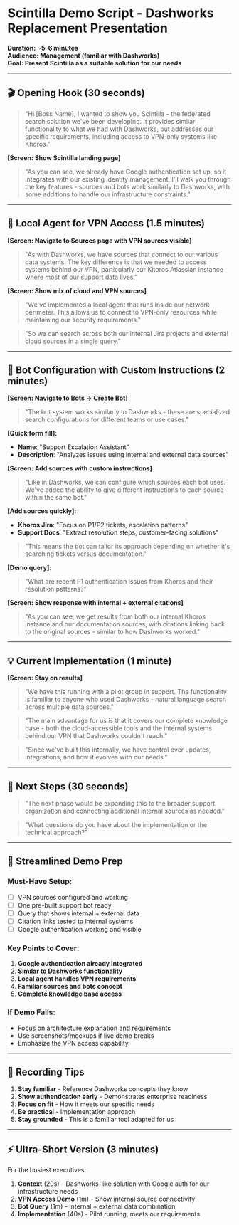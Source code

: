 # Scintilla Demo Script - Dashworks Replacement Presentation

**Duration: ~5-6 minutes**  
**Audience: Management (familiar with Dashworks)**  
**Goal: Present Scintilla as a suitable solution for our needs**

---

## 🎬 **Opening Hook** (30 seconds)

> "Hi [Boss Name], I wanted to show you Scintilla - the federated search solution we've been developing. It provides similar functionality to what we had with Dashworks, but addresses our specific requirements, including access to VPN-only systems like Khoros."

**[Screen: Show Scintilla landing page]**

> "As you can see, we already have Google authentication set up, so it integrates with our existing identity management. I'll walk you through the key features - sources and bots work similarly to Dashworks, with some additions to handle our infrastructure constraints."

---

## 🔐 **Local Agent for VPN Access** (1.5 minutes)

**[Screen: Navigate to Sources page with VPN sources visible]** 

> "As with Dashworks, we have sources that connect to our various data systems. The key difference is that we needed to access systems behind our VPN, particularly our Khoros Atlassian instance where most of our support data lives."

**[Screen: Show mix of cloud and VPN sources]**

> "We've implemented a local agent that runs inside our network perimeter. This allows us to connect to VPN-only resources while maintaining our security requirements."

> "So we can search across both our internal Jira projects and external cloud sources in a single query."

---

## 🤖 **Bot Configuration with Custom Instructions** (2 minutes)

**[Screen: Navigate to Bots → Create Bot]**

> "The bot system works similarly to Dashworks - these are specialized search configurations for different teams or use cases."

**[Quick form fill]:**
- **Name**: "Support Escalation Assistant"
- **Description**: "Analyzes issues using internal and external data sources"

**[Screen: Add sources with custom instructions]**

> "Like in Dashworks, we can configure which sources each bot uses. We've added the ability to give different instructions to each source within the same bot."

**[Add sources quickly]:**
- **Khoros Jira**: "Focus on P1/P2 tickets, escalation patterns"
- **Support Docs**: "Extract resolution steps, customer-facing solutions"

> "This means the bot can tailor its approach depending on whether it's searching tickets versus documentation."

**[Demo query]:**
> "What are recent P1 authentication issues from Khoros and their resolution patterns?"

**[Screen: Show response with internal + external citations]**

> "As you can see, we get results from both our internal Khoros instance and our documentation sources, with citations linking back to the original sources - similar to how Dashworks worked."

---

## 💡 **Current Implementation** (1 minute)

**[Screen: Stay on results]**

> "We have this running with a pilot group in support. The functionality is familiar to anyone who used Dashworks - natural language search across multiple data sources."

> "The main advantage for us is that it covers our complete knowledge base - both the cloud-accessible tools and the internal systems behind our VPN that Dashworks couldn't reach."

> "Since we've built this internally, we have control over updates, integrations, and how it evolves with our needs."

---

## 🎯 **Next Steps** (30 seconds)

> "The next phase would be expanding this to the broader support organization and connecting additional internal sources as needed."

> "What questions do you have about the implementation or the technical approach?"

---

## 📝 **Streamlined Demo Prep**

### Must-Have Setup:
- [ ] VPN sources configured and working
- [ ] One pre-built support bot ready 
- [ ] Query that shows internal + external data
- [ ] Citation links tested to internal systems
- [ ] Google authentication working and visible

### Key Points to Cover:
1. **Google authentication already integrated**
2. **Similar to Dashworks functionality**
3. **Local agent handles VPN requirements**
4. **Familiar sources and bots concept**  
5. **Complete knowledge base access**

### If Demo Fails:
- Focus on architecture explanation and requirements
- Use screenshots/mockups if live demo breaks
- Emphasize the VPN access capability

---

## 🎥 **Recording Tips**

1. **Stay familiar** - Reference Dashworks concepts they know
2. **Show authentication early** - Demonstrates enterprise readiness
3. **Focus on fit** - How it meets our specific needs
4. **Be practical** - Implementation approach
5. **Stay grounded** - This is a familiar tool adapted for us

---

## ⚡ **Ultra-Short Version** (3 minutes)

For the busiest executives:
1. **Context** (20s) - Dashworks-like solution with Google auth for our infrastructure needs
2. **VPN Access Demo** (1m) - Show internal source connectivity
3. **Bot Query** (1m) - Internal + external data combination  
4. **Implementation** (40s) - Pilot running, meets our requirements 